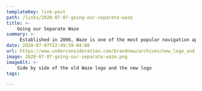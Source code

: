 ```yaml
---
templateKey: link-post
path: /links/2020-07-07-going-our-separate-waze
title: >-
    Going our Separate Waze
summary: >-
     Established in 2006, Waze is one of the most popular navigation apps in the world, with 130 million users in over 180 countries and is, in part, fueled by its community of users who report, in real time, traffic and road conditions (along with the very helpful police-up-ahead reports so that you can slow your speeding, which you shouldn’t be doing). 
date: 2020-07-07T22:49:59-04:00
url: https://www.underconsideration.com/brandnew/archives/new_logo_and_identity_for_waze_by_pentagram.php
image: 2020-07-07-going-our-separate-waze.png
imageAlt: >-
    Side by side of the old Waze logo and the new logo
tags:

---
```

